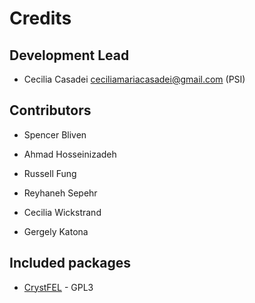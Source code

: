 
# Credits

## Development Lead

* Cecilia Casadei <ceciliamariacasadei@gmail.com> (PSI)

## Contributors

* Spencer Bliven

* Ahmad Hosseinizadeh

* Russell Fung

* Reyhaneh Sepehr

* Cecilia Wickstrand

* Gergely Katona


## Included packages
- [CrystFEL](https://gitlab.desy.de/thomas.white/crystfel) - GPL3

